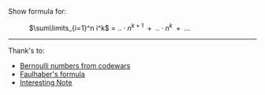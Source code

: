 Show formula for:

$\hspace{30pt}$ $\sum\limits_{i=1}^n i^k$ = $\text{..}\cdot n^{k+1} \text{ }+\text{ } \text{..}\cdot n^k \text{ }+\text{ ...}$

$\text{ }$

----
Thank's to:
* [Bernoulli numbers from codewars](https://www.codewars.com/kata/567ffb369f7f92e53800005b)
* [Faulhaber's formula](https://en.m.wikipedia.org/wiki/Faulhaber%27s_formula)
* [Interesting Note](https://dev.mccme.ru/~merzon/pscache/bernoulli-howto-pre.pdf)
